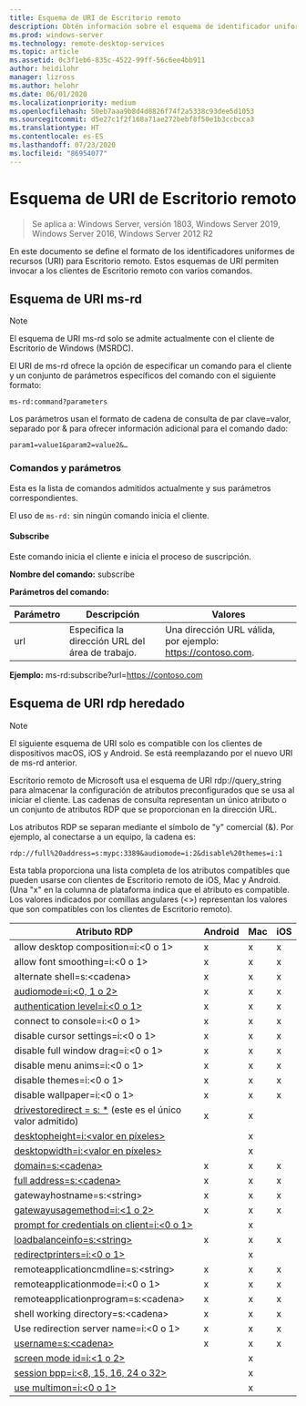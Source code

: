 ```yaml
---
title: Esquema de URI de Escritorio remoto
description: Obtén información sobre el esquema de identificador uniforme de recursos para los clientes de Escritorio remoto
ms.prod: windows-server
ms.technology: remote-desktop-services
ms.topic: article
ms.assetid: 0c3f1eb6-835c-4522-99ff-56c6ee4bb911
author: heidilohr
manager: lizross
ms.author: helohr
ms.date: 06/01/2020
ms.localizationpriority: medium
ms.openlocfilehash: 50eb7aaa9b8d4d8826f74f2a5338c93dee5d1053
ms.sourcegitcommit: d5e27c1f2f168a71ae272bebf8f50e1b3ccbcca3
ms.translationtype: HT
ms.contentlocale: es-ES
ms.lasthandoff: 07/23/2020
ms.locfileid: "86954077"
---
```

# <a name="remote-desktop-uri-scheme"></a>Esquema de URI de Escritorio remoto

> Se aplica a: Windows Server, versión 1803, Windows Server 2019, Windows Server 2016, Windows Server 2012 R2

En este documento se define el formato de los identificadores uniformes de recursos (URI) para Escritorio remoto. Estos esquemas de URI permiten invocar a los clientes de Escritorio remoto con varios comandos.

## <a name="ms-rd-uri-scheme"></a>Esquema de URI ms-rd

>[!NOTE]
> El esquema de URI ms-rd solo se admite actualmente con el cliente de Escritorio de Windows (MSRDC).

El URI de ms-rd ofrece la opción de especificar un comando para el cliente y un conjunto de parámetros específicos del comando con el siguiente formato:

```
ms-rd:command?parameters
```

Los parámetros usan el formato de cadena de consulta de par clave=valor, separado por & para ofrecer información adicional para el comando dado:

```
param1=value1&param2=value2&…
```

### <a name="commands-and-parameters"></a>Comandos y parámetros

Esta es la lista de comandos admitidos actualmente y sus parámetros correspondientes.

El uso de `ms-rd:` sin ningún comando inicia el cliente.

#### <a name="subscribe"></a>Subscribe

Este comando inicia el cliente e inicia el proceso de suscripción.

**Nombre del comando:** subscribe

**Parámetros del comando:**

| Parámetro | Descripción                  | Valores |
|-----------|------------------------------|--------|
| url       | Especifica la dirección URL del área de trabajo. | Una dirección URL válida, por ejemplo: <https://contoso.com>. |

**Ejemplo:** ms-rd:subscribe?url=https://contoso.com

## <a name="legacy-rdp-uri-scheme"></a>Esquema de URI rdp heredado

>[!NOTE]
> El siguiente esquema de URI solo es compatible con los clientes de dispositivos macOS, iOS y Android. Se está reemplazando por el nuevo URI de ms-rd anterior.

Escritorio remoto de Microsoft usa el esquema de URI rdp://query_string para almacenar la configuración de atributos preconfigurados que se usa al iniciar el cliente. Las cadenas de consulta representan un único atributo o un conjunto de atributos RDP que se proporcionan en la dirección URL.

Los atributos RDP se separan mediante el símbolo de "y" comercial (&). Por ejemplo, al conectarse a un equipo, la cadena es:

```
rdp://full%20address=s:mypc:3389&audiomode=i:2&disable%20themes=i:1
```

Esta tabla proporciona una lista completa de los atributos compatibles que pueden usarse con clientes de Escritorio remoto de iOS, Mac y Android. (Una "x" en la columna de plataforma indica que el atributo es compatible. Los valores indicados por comillas angulares (<>) representan los valores que son compatibles con los clientes de Escritorio remoto).

| Atributo RDP                                           | Android | Mac | iOS |
|---------------------------------------------------------|---------|-----|-----|
| allow desktop composition=i:&lt;0 o 1&gt;              | x       | x   | x   |
| allow font smoothing=i:<0 o 1&gt;                      | x       | x   | x   |
| alternate shell=s:&lt;cadena&gt;                        | x       | x   | x   |
| [audiomode=i:&lt;0, 1 o 2&gt;](/previous-versions/windows/it-pro/windows-server-2008-r2-and-2008/ff393707(v=ws.10)) | x       | x   | x   |
| [authentication level=i:&lt;0 o 1&gt;](/previous-versions/windows/it-pro/windows-server-2008-r2-and-2008/ff393709(v=ws.10)) | x       | x   | x   |
| connect to console=i:&lt;0 o 1&gt;                     | x       | x   | x   |
| disable cursor settings=i:&lt;0 o 1&gt;                | x       | x   | x   |
| disable full window drag=i:&lt;0 o 1&gt;               | x       | x   | x   |
| disable menu anims=i:&lt;0 o 1&gt;                     | x       | x   | x   |
| disable themes=i:&lt;0 o 1&gt;                         | x       | x   | x   |
| disable wallpaper=i:&lt;0 o 1&gt;                      | x       | x   | x   |
| [drivestoredirect = s: *](/previous-versions/windows/it-pro/windows-server-2008-r2-and-2008/ff393728(v=ws.10)) (este es el único valor admitido) | x       | x   |     |
| [desktopheight=i:&lt;valor en píxeles&gt;](/previous-versions/windows/it-pro/windows-server-2008-r2-and-2008/ff393702(v=ws.10)) |         | x   |     |
| [desktopwidth=i:&lt;valor en píxeles&gt;](/previous-versions/windows/it-pro/windows-server-2008-r2-and-2008/ff393697(v=ws.10))  |         | x   |     |
| [domain=s:&lt;cadena&gt;](/previous-versions/windows/it-pro/windows-server-2008-r2-and-2008/ff393673(v=ws.10))                 | x | x | x |
| [full address=s:&lt;cadena&gt;](/previous-versions/windows/it-pro/windows-server-2008-r2-and-2008/ff393661(v=ws.10))           | x | x | x |
| gatewayhostname=s:&lt;string&gt;                  | x | x | x |
| [gatewayusagemethod=i:&lt;1 o 2&gt;](/windows/win32/termserv/imsrdpclienttransportsettings-gatewayusagemethod)                | x | x | x |
| [prompt for credentials on client=i:&lt;0 o 1&gt;](/previous-versions/windows/it-pro/windows-server-2008-r2-and-2008/ff393660(v=ws.10)) |   | x |   |
| [loadbalanceinfo=s:&lt;string&gt;](/previous-versions/windows/it-pro/windows-server-2008-r2-and-2008/ff393684(v=ws.10))                  | x | x | x |
| [redirectprinters=i:&lt;0 o 1&gt;](/previous-versions/windows/it-pro/windows-server-2008-r2-and-2008/ff393671(v=ws.10))                 |   | x |   |
| remoteapplicationcmdline=s:&lt;string&gt;         | x | x | x |
| remoteapplicationmode=i:&lt;0 o 1&gt;            | x | x | x |
| remoteapplicationprogram=s:&lt;cadena&gt;         | x | x | x |
| shell working directory=s:&lt;cadena&gt;          | x | x | x |
| Use redirection server name=i:&lt;0 o 1&gt;      | x | x | x |
| [username=s:&lt;cadena&gt;](/previous-versions/windows/it-pro/windows-server-2008-r2-and-2008/ff393678(v=ws.10))                  | x | x | x |
| [screen mode id=i:&lt;1 o 2&gt;](/previous-versions/windows/it-pro/windows-server-2008-r2-and-2008/ff393692(v=ws.10))            |   | x |   |
| [session bpp=i:&lt;8, 15, 16, 24 o 32&gt;](/previous-versions/windows/it-pro/windows-server-2008-r2-and-2008/ff393680(v=ws.10)) |   | x |   |
| [use multimon=i:&lt;0 o 1&gt;](/previous-versions/windows/it-pro/windows-server-2008-r2-and-2008/ff393695(v=ws.10))              |   | x |   |
